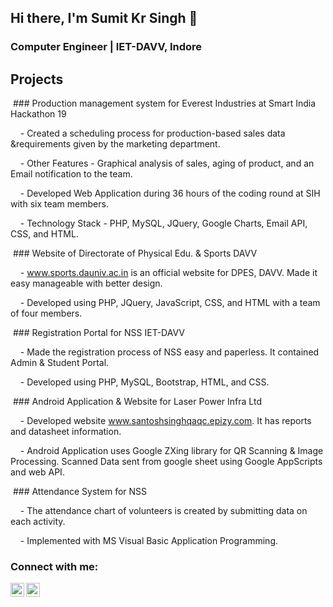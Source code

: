 ## Hi there, I'm Sumit Kr Singh 👋

### Computer Engineer | IET-DAVV, Indore

## Projects

 ### Production management system for Everest Industries at Smart India Hackathon 19                                                        

    - Created a scheduling process for production-based sales data &requirements given by the marketing department. 

    - Other Features - Graphical analysis of sales, aging of product, and an Email notification to the team.

    - Developed Web Application during 36 hours of the coding round at SIH with six team members.

    - Technology Stack - PHP, MySQL, JQuery, Google Charts, Email API, CSS, and HTML. 

 ### Website of Directorate of Physical Edu. & Sports DAVV            

    - www.sports.dauniv.ac.in is an official website for DPES, DAVV. Made it easy manageable with better design.

    - Developed using PHP, JQuery, JavaScript, CSS, and HTML with a team of four members.

 ### Registration Portal for NSS IET-DAVV            

    - Made the registration process of NSS easy and paperless. It contained Admin & Student Portal.

    - Developed using PHP, MySQL, Bootstrap, HTML, and CSS.

 ### Android Application & Website for Laser Power Infra Ltd

    - Developed website www.santoshsinghqaqc.epizy.com. It has reports and datasheet information. 

    - Android Application uses Google ZXing library for QR Scanning & Image Processing. Scanned Data sent from google sheet using Google AppScripts and web API.

 ### Attendance System for NSS                   

    - The attendance chart of volunteers is created by submitting data on each activity. 

    - Implemented with MS Visual Basic Application Programming.
    
### Connect with me:

[<img align="left" alt="Sumit Kr Singh | LinkedIn" width="22px" src="https://cdn.jsdelivr.net/npm/simple-icons@v3/icons/linkedin.svg" />][linkedin]
[<img align="left" alt="Sumit Kr Singh Sourcerer Profile" width="22px" src="https://sourcerer.io/icons/logo-sharing.svg" />][sourcerer]
  
  
[linkedin]: www.linkedin.com/in/sumitsingh684
[sourcerer]:https://sourcerer.io/sumit684

